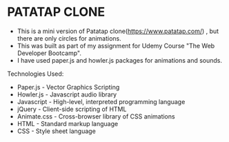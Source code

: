 # PATATAP CLONE
* This is a mini version of Patatap clone(https://www.patatap.com/) , but there are only circles for animations.
* This was built as part of my assignment for Udemy Course "The Web Developer Bootcamp".
* I have used paper.js and howler.js packages for animations and sounds.

Technologies Used:
* Paper.js  - Vector Graphics Scripting
* Howler.js  - Javascript audio library
* Javascript  - High-level, interpreted programming language
* jQuery  - Client-side scripting of HTML
* Animate.css  - Cross-browser library of CSS animations
* HTML  - Standard markup language
* CSS  - Style sheet language
